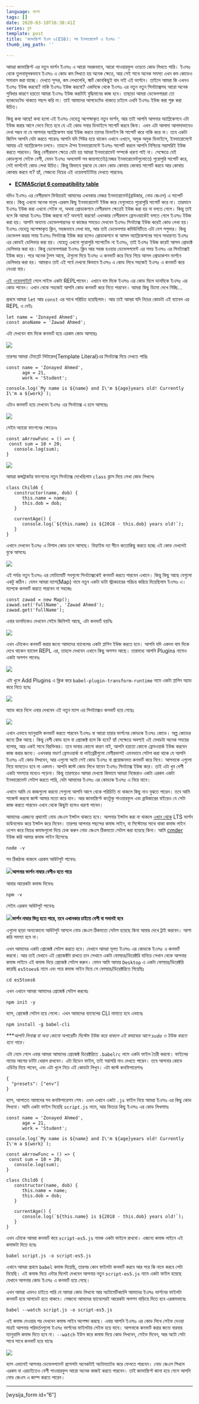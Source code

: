 ```yaml
---
language: বাংলা
tags: []
date: 2020-03-10T16:38:41Z
series: ব্লগ
template: post
title: 'জাভাস্ক্রিপ্ট ইএস ৬(ES6): সব ইনভারোমেন্ট এ ইএস৬ '
thumb_img_path: ''

---
```

আমরা জাভাস্ক্রিপ্ট এর নতুন ভার্শন ইএস৬ এ আরো সহজভাবে, আরো পাওয়ারফুল ওয়েতে কোড লিখতে পারি। ইএস৫ থেকে তুলনামূলকভাবে ইএস৬ এ কোড কম লিখতে হয় অনেক ক্ষেত্রে, আর সেই সাথে অনেক সমস্যা এখন কম কোডেও সমাধান করা যাচ্ছে। দেখতে সুন্দর, কম লেখালেখি, স্মার্ট কোনকিছুই বাদ নাই এই ভার্শনে। তাইলে আমরা কি এখনও ইএস৫ ইউজ করবো? নাকি ইএস৬ ইউজ করবো? একদিকে থেকে ইএস৬ এর নতুন নতুন সিনট্যাক্সসহ আরো অনেক সুবিধার কারণে হয়তো আমরা ইএস৬ ইউজ করাটাই বুদ্ধিমানের কাজ হবে। তাছাড়া আমরা ডেভেলপাররা তো ব্যাকডেটেড থাকতে পছন্দ করি না। তাই আমাদের আপডেটেড থাকতে চাইলে এখনি ইএস৬ ইউজ করা শুরু করা উচিত।

কিন্তু কথা আছে! কথা হলো এই ইএস৬ যেহেতু অপেক্ষাকৃত নতুন ভার্শন, আর তাই আপনি আপনার অ্যাপ্লিকেশনে এটা ইউজ করার আগে ভেবে নিতে হবে যে এই কোড সবার ডিভাইসে সাপোর্ট করবে কিনা। এখন এটা আলাদা আলাদাভাবেও দেখা সম্ভব না যে আপনার অ্যাপ্লিকেশন যারা ইউজ করবে তাদের ডিভাইস কি সাপোর্ট করে নাকি করে না। তবে একটা জিনিস আপনি যেটা করতে পারেনঃ আপনি যদি শিউর হয়ে থাকেন এখানে এখানে, অমুক অমুক ডিভাইসে, ইনভারোমেন্টে আমার এই অ্যাপ্লিকেশন চলবে। তাহলে ঐসব ইনভারোমেন্টে ইএস৬ সাপোর্ট করলে আপনি নিশ্চিন্তে সরাসরিই ইউজ করতে পারবেন। কিন্তু বেশীরভাগ ক্ষেত্রে যেটা হয় আমরা ইনভারোমেন্ট সম্পর্কে ধারণা পাই না। সেক্ষেত্রে যেই কোডগুলো সেইফ বেশী, যেমন ইএস৫ অলমোস্ট সব জায়গাতেই(মেজর ইনভারোমেন্টগুলোতে) পুরোপুরি সাপোর্ট করে, সেই ভার্শনেই কোড লেখা উচিত। কিন্তু কিভাবে বুঝবো যে কোন কোড কোথায় কোথায় সাপোর্ট করবে আর কোথায় কোথায় করবে না? হ্যাঁ, সেজন্যে নিচের এই ওয়েবসাইটটায় দেখতে পারবেনঃ

* [**ECMAScript 6 compatibility table**](https://kangax.github.io/compat-table/es6/ "https://kangax.github.io/compat-table/es6/")

যদিও ইএস৬ এর বেশীরভাগ ফিউচারই আমাদের এখনকার মেজর ইনভারোমেন্ট(ব্রাউজার, নোড জেএস) এ সাপোর্ট করে। কিন্তু এখনো অনেক মানুষ এরকম কিছু ইনভারোমেন্ট ইউজ করে যেগুলোতে পুরোপুরি সাপোর্ট করে না। তারমানে ইএস৬ ইউজ করা এখনো সেইফ না, অথবা প্রোডাকশনে বেশীরভাগ ক্ষেত্রেই ইউজ করা হয় না বলতে গেলে। কিন্তু তাই বলে কি আমরা ইএস৬ ইউজ করবো না? অবশ্যই করবো! এখনকার বেশীরভাগ ফ্রেমওয়ার্কেই বলতে গেলে ইএস৬ ইউজ করা হয়। আপনি অন্যান্য ডেভেলপারদের বা কাজের সময়েও দেখবেন ইএস৬ সিনট্যাক্স ইউজ করেই কোড লেখা হয়। ইএস৬ যেহেতু অপেক্ষাকৃত ক্লিন, সহজভাবে লেখা যায়, আর তাই ডেভেলপার কমিউনিটিতে এটা বেশ পপুলার। কিন্তু ডেভেলপ করার সময় ইএস৬ সিনট্যাক্স ইউজ করা হলেও প্রোডাকশনে বা আসল অ্যাপ্লিকেশনের সাথে সাধারণত ইএস৫ এর কোডই ডেলিভার করা হয়। যেহেতু এখনো পুরোপুরি সাপোর্টেড না ইএস৬, তাই ইএস৫ ইউজ করেই আসল প্রোডাক্ট ডেলিভার করা হয়। কিন্তু ডেভেলপাররা ইএস৬ ক্লিন আর সহজ হওয়ায় ডেভেলপমেন্ট এর সময় ইএস৬ এর সিনট্যাক্সই ইউজ করে। পরে অনেক টুলস আছে, ঐগুলো দিয়ে ইএস৫ এ কনভার্ট করে নিয়ে গিয়ে আসল প্রোডাকশন ভার্শনে ডেলিভার করা হয়। আমরাও তাই এই পর্বে দেখবো কিভাবে ইএস৬ এ কোড লিখে সহজেই ইএস৫ এ কনভার্ট করে নেওয়া যায়।

[এই ওয়েবসাইটে](https://babeljs.io/en/repl) গেলে লাইভ একটা REPLপাবেন। এখানে বাম দিকে ইএস৬ এর কোড দিলে ডানদিকে ইএস৫ এর কোড পাবেন। এখান থেকে সহজেই আপনি কোড কনভার্ট করে নিতে পারবেন। আমরা কিছু ডিমো দেখে নিচ্ছি…

প্রথমে আমরা `let` আর `const` এর সাথে পরিচিত হয়েছিলাম। আর তাই আমরা যদি নিচের কোডটা এই ব্যাবেল এর REPL এ দেইঃ

    let name = 'Zonayed Ahmed';
    const anoName = 'Zawad Ahmed';

এটা দেখবেন বাম দিকে কনভার্ট হয়ে এরকম কোড আসছেঃ

![](https://cdn-images-1.medium.com/max/880/1*x33577LBJ4ZPPQV0VaSE-g.png)

তারপর আমরা টেমপ্লেট লিটারেল(Template Literal)এর সিনট্যাক্স দিয়ে দেখতে পারিঃ

    const name = 'Zonayed Ahmed',
          age = 21,
          work = 'Student';

    console.log(`My name is ${name} and I\'m ${age}years old! Currently I\'m a ${work}`);

এটাও কনভার্ট হয়ে দেখবেন ইএস৫ এর সিনট্যাক্স এ চলে আসছেঃ

![](https://cdn-images-1.medium.com/max/880/1*Z5W9_qZiGmC46iPoairM5w.png)

সেইম অ্যারো ফাংশনের ক্ষেত্রেওঃ

    const aArrowFunc = () => {
     const sum = 10 + 20;
       console.log(sum);
    }

![](https://cdn-images-1.medium.com/max/880/1*YHOCm_UWjTBsrFccOzrJaQ.png)

আমরা কন্সট্রাকটর ফাংশনের নতুন সিনট্যাক্স দেখেছিলাম `class` ক্লাস দিয়ে লেখা কোড লিখলেঃ

    class Child6 {
       constructor(name, dob) {
          this.name = name;
          this.dob = dob;
       }
       
       currentAge() {
          console.log(`${this.name} is ${2018 - this.dob} years old!`);
       }
    }

এখানে দেখবেন ইএস৫ এ বিশাল কোড চলে আসছে। বিহ্যাইন্ড দ্যা সীনে কতোকিছু করতে হচ্ছে এই কোড দেখলেই বুঝে আসবেঃ

![](https://cdn-images-1.medium.com/max/880/1*_iUbbieYhrW_0q18mcmU5w.png)

এই পর্যন্ত নতুন ইএস৬ এর মোটামোটি সবগুলো সিনট্যাক্সকেই কনভার্ট করতে পারবেন এখানে। কিন্তু কিছু আছে যেগুলো একটু কঠিন। যেমন আমরা ম্যাপ(Map) নামে নতুন একটা ডাটা স্ট্রাকচারের পরিচয় করিয়ে দিয়েছিলাম ইএস৬ এ। ম্যাপকে কনভার্ট করতে পারবেন না সহজেঃ

    const zawad = new Map();
    zawad.set('fullName', 'Zawad Ahmed');
    zawad.get('fullName');

এবার ডানদিকেও দেখবেন সেইম জিনিসই আছে, এটা কনভার্ট হয়নিঃ

![](https://cdn-images-1.medium.com/max/880/1*Z2iNuEaC8jyFvQFQAdZ4gQ.png)

এখন এটাকেও কনভার্ট করার জন্যে আমাদের ব্যাবেলের একটা প্লাগিন ইউজ করতে হবে। আপনি যদি একদম বাম দিকে দেখে থাকেন ব্যাবেল REPL এর, তাহলে দেখবেন এখানে কিছু অপশন আছে। তারমধ্যে আপনি Plugins নামেও একটা অপশন পাবেনঃ

![](https://cdn-images-1.medium.com/max/880/1*vkTxtD3s-Mrwku2aJhxMkg.png)

এটা খুলে Add Plugins এ ক্লিক করে `babel-plugin-transform-runtime` নামে একটা প্লাগিন অ্যাড করে নিতে হবেঃ

![](https://cdn-images-1.medium.com/max/880/1*XXUn-WD4t53FdJxL1UzxCA.png)

অ্যাড করে নিলে এবার দেখবেন এই নতুন ম্যাপ এর সিনট্যাক্সও কনভার্ট হয়ে গেছেঃ

![](https://cdn-images-1.medium.com/max/880/1*5lW1x32etQnxtkcgKQDs5Q.png)

এখান এভাবে ম্যানুয়ালি কনভার্ট করতে পারবেন ইএস৬ বা আরো হায়ার ভার্শনের কোডকে ইএস৫ কোডে। অল্প কোডের জন্যে ঠিক আছে। কিন্তু বেশী কোড হলে বা প্রোজেক্ট হলে কি হবে? হ্যাঁ সেক্ষেত্রে অবশ্যই এই মেথডটা অনেক সময়ের ব্যাপার, আর একই সাথে বিরক্তিকর। তবে ভাবার কোনো কারণ নাই, আপনি হয়তো কোনো ফ্রেমওয়ার্ক ইউজ করবেন কাজ করার জন্যে। এখনকার মডার্ণ ফ্রেমওয়ার্ক বা লাইব্রেরীগুলো বেশীরভাগই এমনভাবে সেটাপ করা থাকে যে আপনি ইএস৬ এই কোড লিখবেন, আর এগুলো অটো সেই কোড ইএস৫ বা প্রয়োজনমত কনভার্ট করে নিবে। আপনাকে এগুলো নিয়ে ভাবতেও হবে না একদম। আপনি জাস্ট কোড লিখে যাবেন ইএস৬ সিনট্যাক্স ইউজ করে। তাই এটা খুব বেশী একটা সমস্যার মধ্যেও পড়েনা। কিন্তু তারপরেও আমরা দেখবো কিভাবে আমরা নিজেরাও একটা এরকম একটা ইনভারোমেন্ট সেটাপ করতে পারি, যেটা আমাদের ইএস৬ এর কোডকে ইএস৫ এ নিয়ে যাবে।

এখানে আমি যে কাজগুলো করবো সেগুলো আপনি আগে থেকে পরিচিতি না থাকলে কিছু নাও বুঝতে পারেন। তবে আমি সাজেস্ট করবো জাস্ট আমার মতো করে যান। আর জাভাস্ক্রিপ্ট কতটুকু পাওয়ারফুল এবং ব্রাউজারের বাইরেও যে সেটা কাজ করতে পারবেন এখান থেকে কিছুটা হলেও ধারণা পাবেন।

আমাদের এরজন্যে প্রথমেই নোড জেএস ইন্সটল থাকতে হবে। আপনার ইন্সটল করা না থাকলে [এখান থেকে](https://nodejs.org/) LTS ভার্শন ডাউনলোড করে ইন্সটল করে নিবেন। তারপর আপনার পছন্দের কমান্ড লাইন, বা সিস্টেমের সাথে থাকা কমান্ড লাইন ওপেন করে নিচের কমান্ডগুলো দিয়ে চেক করুন নোড জেএস ঠিকমতো সেটাপ করা হয়েছে কিনা। আমি [cmder](http://cmder.net/) ইউজ করি আমার কমান্ড লাইন হিসেবেঃ

    node -v

সব ঠিকঠাক থাকলে এরকম আউটপুট পাবেনঃ

![](https://cdn-images-1.medium.com/max/880/1*oP3-E9CSw3YhA250BmJnTg.png)**আপনার ভার্শন নাম্বার বেশীও হতে পারে**

আবার আরেকটা কমান্ড দিবেনঃ

    npm -v

সেইম এরকম আউটপুট পাবেনঃ

![](https://cdn-images-1.medium.com/max/880/1*Jy1d3k_4SxsyJob0CfBvDA.png)**ভার্শন নাম্বার ভিন্ন হতে পারে, তবে এখানকার চাইতে বেশী বা সমানই হবে**

এগুলো ছাড়া অন্যকোনো আউটপুট আসলে নোড জেএস ঠিকমতো সেটাপ হয়েছে কিনা আবার দেখে ট্রাই করবেন। আশা করি সমস্যা হবে না।

এখন আমাদের একটা প্রোজেক্ট সেটাপ করতে হবে। যেখানে আমরা মূলত ইএস৬ এর কোডকে ইএস৫ এ কনভার্ট করবো। আর তাই যেখানে এই প্রোজেক্টটা রাখতে চান সেখানে একটা ফোল্ডার/ডিরেক্টরি বানিয়ে সেখান থেকে আপনার কমান্ড লাইনে এই কমান্ড দিয়ে প্রোজেক্ট সেটাপ করুন। যেমন আমি আমার `Desktop` এ একটা ফোল্ডার/ডিরেক্টরি করেছি `es5toes6` নামে এবং পরে কমান্ড লাইন দিয়ে সে ফোল্ডার/ডিরেক্টরিতে গিয়েছিঃ

    cd es5toes6

এখন এখানে আমরা আমাদের প্রোজেক্ট সেটাপ করবোঃ

    npm init -y

ব্যাস, প্রোজেক্ট সেটাপ হয়ে গেলো। এখন আমাদের ব্যাবেলের CLI নামাতে হবে এভাবেঃ

    npm install -g babel-cli

_***আপনি লিনাক্স বা অন্য কোনো অপারেটিং সিস্টেম ইউজ করে থাকলে এই কমান্ডের আগে `sudo` ও ইউজ করতে হতে পারে।_

এটা নেমে গেলে এবার আমরা আমাদের প্রোজেক্ট ডিরেক্টরিতে `.babelrc` নামে একটা ফাইল তৈরী করবো। ফাইলের নামের আগের ডটটা খেয়াল রাখবেন। এটা হিডেন ফাইল, তাই সরাসরি নাও দেখতে পারেন। তবে আপনার কোডে এডিটর দিয়ে পাবেন, এবং এটা খুলে নিচে এই কোডটা লিখুন। এটা জাস্ট কনফিগারেশনঃ

    {
      "presets": ["env"]
    }

ব্যাস, আপাতত আমাদের সব কনফিগারেশন শেষ। এখন এখানে একটা `.js` ফাইল নিয়ে আমরা ইএস৬ এর কিছু কোড লিখবো। আমি একটা ফাইল নিয়েছি `script.js` নামে, আর ভিতরে কিছু ইএস৬ এর কোড লিখলামঃ

    const name = 'Zonayed Ahmed',
          age = 21,
          work = 'Student';

    console.log(`My name is ${name} and I\'m ${age}years old! Currently I\'m a ${work}`);

    const aArrowFunc = () => {
     const sum = 10 + 20;
       console.log(sum);
    }

    class Child6 {
       constructor(name, dob) {
          this.name = name;
          this.dob = dob;
       }
       
       currentAge() {
          console.log(`${this.name} is ${2018 - this.dob} years old!`);
       }
    }

এখন এটাকে আমরা কনভার্ট করে `script-es5.js` নামক একটা ফাইলে রাখবো। এজন্যে কমান্ড লাইনে এই কমান্ডটা দিতে হবেঃ

    babel script.js -o script-es5.js

এখানে আমরা প্রথমে `babel` কমান্ড দিয়েছি, তারপর কোন ফাইলটা কনভার্ট করবে আর পরে কি নামে করবে সেটা দিয়েছি। এই কমান্ড দিয়ে এন্টার দিলেই দেখবেন আপনার নতুন `script-es5.js` নামে একটা ফাইল হয়েছে যেখানে আপনার কোড ইএস৫ এ কনভার্ট হয়ে গেছে।

এখন আমরা এমনও চাইতে পারি যে আমরা কোড লিখবো আর অটোমেটিক্যালি আমাদের ইএস৫ ভার্শনের ফাইলটা কনভার্ট হয়ে আপডেট হতে থাকবে। সেজন্যে আমাদের ব্যাবেলেরই আরেকটা অপশন বাড়িয়ে দিতে হবে এরকমভাবেঃ

    babel --watch script.js -o script-es5.js

এই কমান্ড দেওয়ার পর দেখবেন কমান্ড লাইন অপেক্ষা করছে। এবার আপনি ইএস৬ এর কোড লিখে সেইভ দেওয়া মাত্রই আপনার পরিবর্তনগুলো ইএস৫ ভার্শনের ফাইলটায় সেইভ হয়ে যাবে। আপনাকে কনভার্ট করার জন্যে বারবার ম্যানুয়ালি কমান্ড দিতে হবে না। `--watch` ইউস করে কমান্ড দিয়ে কোড লিখবেন, সেইভ দিবেন, আর অটো সেটা সাথে সাথে কনভার্ট হয়ে যাবেঃ

![](https://cdn-images-1.medium.com/max/880/1*D0Q0jeG88XFPY0wrx9PgEw.png)

ব্যাস এভাবেই আপনার ডেভেলপমেন্ট প্রসেসটা অনেকটাই অটোম্যাটেড করে ফেলতে পারবেন। নোড জেএস শিখলে এরকম বা এরচাইতেও বেশী পাওয়ারফুল আরো অনেক কাজই করতে পারবেন। তাই জাভাস্ক্রিপ্ট জানা হয়ে গেলে আপনি নোড জেএস এ জাম্প করতে পারেন।

***

\[wysija_form id=”6″\]